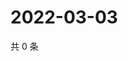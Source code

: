 # 2022-03-03

共 0 条

<!-- BEGIN WEIBO -->
<!-- 最后更新时间 Thu Mar 03 2022 11:12:16 GMT+0800 (China Standard Time) -->

<!-- END WEIBO -->
